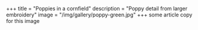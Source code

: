 +++
title = "Poppies in a cornfield"
description = "Poppy detail from larger embroidery"
image = "/img/gallery/poppy-green.jpg"
+++
some article copy for this image


